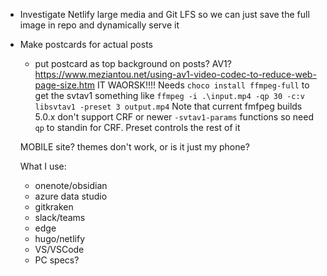 - Investigate Netlify large media and Git LFS so we can just save the full image in repo and dynamically serve it
- Make postcards for actual posts
  - put postcard as top background on posts?
  AV1?
  https://www.meziantou.net/using-av1-video-codec-to-reduce-web-page-size.htm
  IT WAORSK!!!! 
  Needs `choco install ffmpeg-full` to get the svtav1
  something like `ffmpeg -i .\input.mp4 -qp 30 -c:v libsvtav1 -preset 3 output.mp4`
  Note that current fmfpeg builds 5.0.x don't support CRF or newer `-svtav1-params` functions so need `qp` to standin for CRF.
  Preset controls the rest of it


  MOBILE site?
  themes don't work, or is it just my phone?



  What I use:
  - onenote/obsidian
  - azure data studio
  - gitkraken
  - slack/teams
  - edge
  - hugo/netlify
  - VS/VSCode
  - PC specs?